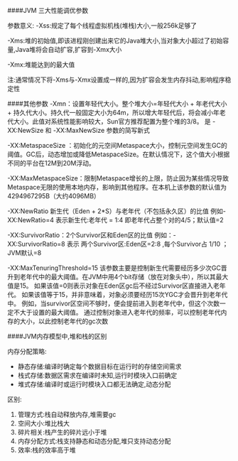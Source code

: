####JVM 三大性能调优参数

参数意义:
-Xss:规定了每个线程虚拟机栈(堆栈)大小,一般256k足够了

-Xms:堆的初始值,即该进程刚创建出来它的Java堆大小,当对象大小超过了初始容量,Java堆将会自动扩容,扩容到-Xmx大小

-Xmx:堆能达到的最大值

注:通常情况下将-Xms与-Xmx设置成一样的,因为扩容会发生内存抖动,影响程序稳定性

####其他参数
-Xmn：设置年轻代大小。整个堆大小=年轻代大小 + 年老代大小 + 持久代大小。持久代一般固定大小为64m，所以增大年轻代后，将会减小年老代大小。此值对系统性能影响较大，Sun官方推荐配置为整个堆的3/8。
是 -XX:NewSize   和  -XX:MaxNewSize 参数的简写新式

-XX:MetaspaceSize ：初始化的元空间Metaspace大小，控制元空间发生GC的阈值。GC后，动态增加或降低MetaspaceSize。在默认情况下，这个值大小根据不同的平台在12M到20M浮动。

-XX:MaxMetaspaceSize：限制Metaspace增长的上限，防止因为某些情况导致Metaspace无限的使用本地内存，影响到其他程序。在本机上该参数的默认值为4294967295B（大约4096MB）

-XX:NewRatio
新生代（Eden + 2*S）与老年代（不包括永久区）的比值 例如-XX:NewRatio=4 表示新生代:老年代 = 1:4 即老年代占整个对的4/5；默认值=2

-XX:SurvivorRatio：2个Survivor区和Eden区的比值 例如：-XX:SurvivorRatio=8 表示 两个Survivor区:Eden区=2:8 ,每个Survivor占 1/10 ；JVM默认=8

-XX:MaxTenuringThreshold=15
该参数主要是控制新生代需要经历多少次GC晋升到老年代中的最大阈值。在JVM中用4个bit存储（放在对象头中），所以其最大值是15。
如果该值=0则表示对象在Eden区gc后不经过Survivor区直接进入老年代。
如果该值等于15，并非意味着，对象必须要经历15次YGC才会晋升到老年代中。
例如，当survivor区空间不够时，便会提前进入到老年代中，但这个次数一定不大于设置的最大阈值。
通过控制对象进入老年代的频率，可以控制老年代内存的大小，以此控制老年代的gc次数

####JVM内存模型中,堆和栈的区别

内存分配策略:
- 静态存储:编译时确定每个数据目标在运行时的存储空间需求
- 栈式存储:数据区需求在编译时未知,运行时模块入口前确定
- 堆式存储:编译时或运行时模块入口都无法确定,动态分配

区别:
1. 管理方式:栈自动释放内存,堆需要gc
2. 空间大小:堆比栈大
3. 碎片相关:栈产生的碎片远小于堆
4. 内存分配方式:栈支持静态和动态分配,堆只支持动态分配
5. 效率:栈的效率高于堆